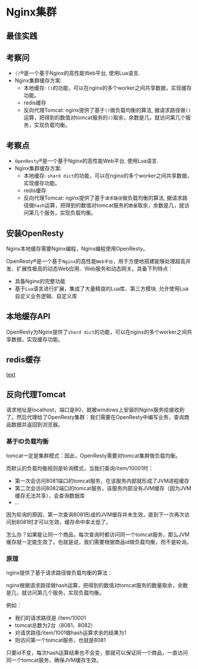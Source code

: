 # Nginx集群


## 最佳实践

## 考察问
- `()`®是一个基于Nginx的高性能Web平台, 使用Lua语言.
- Nginx集群缓存方案:
    - 本地缓存: `()`的功能，可以在nginx的多个worker之间共享数据，实现缓存功能。
    - redis缓存
    - 反向代理Tomcat: nginx提供了基于`()`做负载均衡的算法, 据请求路径做`()`运算，把得到的数值对tomcat服务的`()`取余，余数是几，就访问第几个服务，实现负载均衡。



## 考察点

- `OpenResty`®是一个基于Nginx的高性能Web平台, 使用Lua语言.
- Nginx集群缓存方案:
    - 本地缓存: `shard dict`的功能，可以在nginx的多个worker之间共享数据，实现缓存功能。
    - redis缓存
    - 反向代理Tomcat: nginx提供了基于`请求路径`做负载均衡的算法, 据请求路径做`hash`运算，把得到的数值对tomcat服务的`数量`取余，余数是几，就访问第几个服务，实现负载均衡。

## 安装OpenResty

Nginx本地缓存需要Nginx编程，Nginx编程使用OpenResty。

OpenResty®是一个基于`Nginx`的高性能`Web平台`，用于方便地搭建能够处理超高并发、扩展性极高的动态Web应用、Web服务和动态网关。具备下列特点：

- 具备Nginx的完整功能
- 基于`Lua`语言进行扩展，集成了大量精良的Lua库、第三方模块. 允许使用Lua自定义业务逻辑、自定义库


## 本地缓存API

OpenResty为Nginx提供了`shard dict`的功能，可以在nginx的多个worker之间共享数据，实现缓存功能。


## redis缓存

[text](../../8数据工程/5redis/5_0redis缓存🔴🟨💛.md)

## 反向代理Tomcat

请求地址是localhost，端口是80，就被windows上安装的Nginx服务给接收到了。然后代理给了OpenResty集群：我们需要在OpenResty中编写业务，查询商品数据并返回到浏览器。

### 基于ID负载均衡

tomcat一定是集群模式：因此，OpenResty需要对tomcat集群做负载均衡。

而默认的负载均衡规则是轮询模式，当我们查询/item/10001时：

- 第一次会访问8081端口的tomcat服务，在该服务内部就形成了JVM进程缓存
- 第二次会访问8082端口的tomcat服务，该服务内部没有JVM缓存（因为JVM缓存无法共享），会查询数据库
- ...

因为轮询的原因，第一次查询8081形成的JVM缓存并未生效，直到下一次再次访问到8081时才可以生效，缓存命中率太低了。

怎么办？如果能让同一个商品，每次查询时都访问同一个tomcat服务，那么JVM缓存就一定能生效了。也就是说，我们需要根据商品id做负载均衡，而不是轮询。

### 原理

nginx提供了基于请求路径做负载均衡的算法：

nginx根据请求路径做hash运算，把得到的数值对tomcat服务的数量取余，余数是几，就访问第几个服务，实现负载均衡。

例如：

- 我们的请求路径是 /item/10001
- tomcat总数为2台（8081、8082）
- 对请求路径/item/1001做hash运算求余的结果为1
- 则访问第一个tomcat服务，也就是8081

只要id不变，每次hash运算结果也不会变，那就可以保证同一个商品，一直访问同一个tomcat服务，确保JVM缓存生效。
